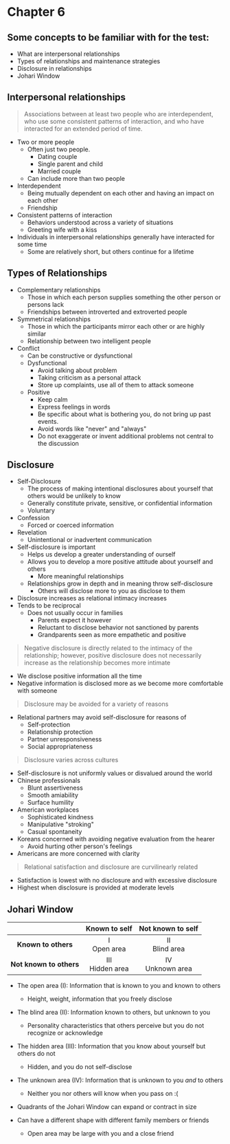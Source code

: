 Chapter 6
======================================================================

## Some concepts to be familiar with for the test:
- What are interpersonal relationships
- Types of relationships and maintenance strategies
- Disclosure in relationships
- Johari Window

## Interpersonal relationships
> Associations between at least two people who are interdependent, who use some 
consistent patterns of interaction, and who have interacted for an extended period of time.

- Two or more people
    - Often just two people.
        - Dating couple
        - Single parent and child
        - Married couple
    - Can include more than two people
- Interdependent
    - Being mutually dependent on each other and having an impact on each other
    - Friendship
- Consistent patterns of interaction
    - Behaviors understood across a variety of situations
    - Greeting wife with a kiss
- Individuals in interpersonal relationships generally have interacted for some time
    - Some are relatively short, but others continue for a lifetime

## Types of Relationships
- Complementary relationships
    - Those in which each person supplies something the other person or persons lack
    - Friendships between introverted and extroverted people
- Symmetrical relationships
    - Those in which the participants mirror each other or are highly similar
    - Relationship between two intelligent people
- Conflict
    - Can be constructive or dysfunctional
    - Dysfunctional
        - Avoid talking about problem
        - Taking criticism as a personal attack
        - Store up complaints, use all of them to attack someone
    - Positive
        - Keep calm
        - Express feelings in words
        - Be specific about what is bothering you, do not bring up past events.
        - Avoid words like "never" and "always"
        - Do not exaggerate or invent additional problems not central to the discussion

## Disclosure
- Self-Disclosure
    - The process of making intentional disclosures about yourself that others would be unlikely to know
    - Generally constitute private, sensitive, or confidential information
    - Voluntary
- Confession
    - Forced or coerced information
- Revelation
    - Unintentional or inadvertent communication
- Self-disclosure is important
    - Helps us develop a greater understanding of ourself
    - Allows you to develop a more positive attitude about yourself and others
        - More meaningful relationships
    - Relationships grow in depth and in meaning throw self-disclosure
        - Others will disclose more to you as disclose to them
- Disclosure increases as relational intimacy increases
- Tends to be reciprocal
    - Does not usually occur in families
        - Parents expect it however
        - Reluctant to disclose behavior not sanctioned by parents
        - Grandparents seen as more empathetic and positive
> Negative disclosure is directly related to the intimacy of the relationship; however, positive disclosure 
does not necessarily increase as the relationship becomes more intimate

- We disclose positive information all the time
- Negative information is disclosed more as we become more comfortable with someone

> Disclosure may be avoided for a variety of reasons

- Relational partners may avoid self-disclosure for reasons of 
    - Self-protection
    - Relationship protection
    - Partner unresponsiveness
    - Social appropriateness

> Disclosure varies across cultures

- Self-disclosure is not uniformly values or disvalued around the world
- Chinese professionals
    - Blunt assertiveness
    - Smooth amiability
    - Surface humility
- American workplaces
    - Sophisticated kindness
    - Manipulative "stroking"
    - Casual spontaneity
- Koreans concerned with avoiding negative evaluation from the hearer
    - Avoid hurting other person's feelings
- Americans are more concerned with clarity

> Relational satisfaction and disclosure are curvilinearly related
- Satisfaction is lowest with no disclosure and with excessive disclosure
- Highest when disclosure is provided at moderate levels

## Johari Window
|                     | Known to self   | Not known to self |
|:-------------------:|:---------------:|:-----------------:|
| **Known to others**     | I <br> Open area     | II <br> Blind area     |
| **Not known to others** | III <br> Hidden area | IV <br> Unknown area   |

- The open area (I): Information that is known to you and known to others
    - Height, weight, information that you freely disclose
- The blind area (II): Information known to others, but unknown to you
    - Personality characteristics that others perceive but you do not recognize or acknowledge
- The hidden area (III): Information that you know about yourself but others do not
    - Hidden, and you do not self-disclose
- The unknown area (IV): Information that is unknown to you *and* to others
    - Neither you nor others will know when you pass on :(

- Quadrants of the Johari Window can expand or contract in size
- Can have a different shape with different family members or friends
    - Open area may be large with you and a close friend
